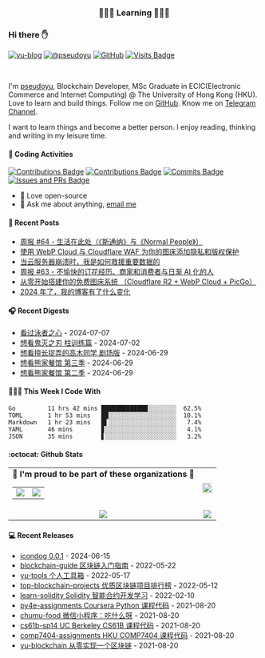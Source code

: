 <p align="center">
 <h3 align="center">🧑🏻‍💻 Learning 🧑🏻‍💻</h3>
</p>

### Hi there ✋

[![yu-blog](https://img.shields.io/badge/blog-yu-9cf?style=flat-square)](https://www.pseudoyu.com)
[![@pseudoyu](https://img.shields.io/badge/weibo-%40pseudoyu-critical?style=flat-square)](https://weibo.com/3675416370/profile)
[![GitHub](https://img.shields.io/github/followers/pseudoyu?logo=github&style=flat-square)](https://github.com/pseudoyu)
[![Visits Badge](https://badges.strrl.dev/visits/pseudoyu/pseudoyu?style=flat-square)](https://github.com/pseudoyu)

<br />

I'm [pseudoyu](https://www.pseudoyu.com), Blockchain Developer, MSc Graduate in ECIC(Electronic Commerce and Internet Computing) @ The University of Hong Kong (HKU). Love to learn and build things. Follow me on [GitHub](https://github.com/pseudoyu). Know me on [Telegram Channel](https://t.me/pseudoyulife).

I want to learn things and become a better person. I enjoy reading, thinking and writing in my leisure time.

#### 🔨 Coding Activities

[![Contributions Badge](https://badges.strrl.dev/contributions/all/pseudoyu?style=flat-square)](https://github.com/pseudoyu)
[![Contributions Badge](https://badges.strrl.dev/contributions/weekly/pseudoyu?style=flat-square)](https://github.com/pseudoyu)
[![Commits Badge](https://badges.strrl.dev/commits/weekly/pseudoyu?style=flat-square)](https://github.com/pseudoyu)
[![Issues and PRs Badge](https://badges.strrl.dev/issues-and-prs/weekly/pseudoyu?style=flat-square)](https://github.com/pseudoyu)

- 💼 Love open-source
- 💬 Ask me about anything, [email me](mailto:pseudoyu@connect.hku.hk)

#### 📰 Recent Posts

<!-- blog starts -->
* <a href=https://www.pseudoyu.com/zh/2024/07/10/weekly_review_20240710/ target='_blank'>周报 #64 - 生活在此处（《斯通纳》与《Normal People》）</a>
* <a href=https://www.pseudoyu.com/zh/2024/07/02/protect_your_image_using_webp_and_cloudflare_waf/ target='_blank'>使用 WebP Cloud 与 Cloudflare WAF 为你的图床添加隐私和版权保护</a>
* <a href=https://www.pseudoyu.com/zh/2024/07/01/rescue_my_data_from_a_crashed_server/ target='_blank'>当云服务器崩溃时，我是如何救援重要数据的</a>
* <a href=https://www.pseudoyu.com/zh/2024/07/01/weekly_review_20240701/ target='_blank'>周报 #63 - 不愉快的订花经历、商家和消费者与日渐 AI 化的人</a>
* <a href=https://www.pseudoyu.com/zh/2024/06/30/free_image_hosting_system_using_r2_webp_cloud_and_picgo/ target='_blank'>从零开始搭建你的免费图床系统 （Cloudflare R2 + WebP Cloud + PicGo）</a>
* <a href=https://www.pseudoyu.com/zh/2024/06/29/what_changed_in_my_blog_2024/ target='_blank'>2024 年了，我的博客有了什么变化</a>
<!-- blog ends -->

#### 🎧 Recent Digests

<!-- douban starts -->
* <a href='http://movie.douban.com/subject/26656728/' target='_blank'>看过泳者之心</a> - 2024-07-07
* <a href='http://movie.douban.com/subject/36449810/' target='_blank'>想看鬼灭之刃 柱训练篇</a> - 2024-07-02
* <a href='http://movie.douban.com/subject/35587923/' target='_blank'>想看擅长捉弄的高木同学 剧场版</a> - 2024-06-29
* <a href='http://movie.douban.com/subject/36631942/' target='_blank'>想看熊家餐馆 第三季</a> - 2024-06-29
* <a href='http://movie.douban.com/subject/35993168/' target='_blank'>想看熊家餐馆 第二季</a> - 2024-06-29
<!-- douban ends -->

#### 👨🏻‍💻 This Week I Code With

<!-- code_time starts -->

```text
Go         11 hrs 42 mins █████████████░░░░░░░░  62.5%
TOML       1 hr 53 mins   ██░░░░░░░░░░░░░░░░░░░  10.1%
Markdown   1 hr 23 mins   █▌░░░░░░░░░░░░░░░░░░░   7.4%
YAML       46 mins        ▊░░░░░░░░░░░░░░░░░░░░   4.1%
JSON       35 mins        ▋░░░░░░░░░░░░░░░░░░░░   3.2%
```

<!-- code_time ends -->

#### :octocat: Github Stats

<table align="center" width="100%">
  <tr>
    <td align="center">
      <strong> 🌟 I'm proud to be part of these organizations 🌟 </strong><br>
      <table>
        <tr>
          <td align="center">
            <a href="https://github.com/NaturalSelectionLabs">
              <img src="https://avatars.githubusercontent.com/u/82145280?s=150&v=4" />
            </a>
          </td>
          <td align="center">
            <a href="https://github.com/rss3-network">
              <img src="https://avatars.githubusercontent.com/u/152575164?s=150&v=4" />
            </a>
          </td>
        </tr>
      </table>
    </td>
    <td align="center">
      <img width="120%" src="https://yu-readme.vercel.app/api?username=pseudoyu&count_private=true&theme=gotham&show_icons=true" />
    </td>
  </tr>
  <tr>
          <td align="center">
            <img src="https://yu-readme.vercel.app/api/top-langs/?username=pseudoyu&hide=html,php,css,java,Svelte,smarty&layout=compact&theme=gotham">
          </td>
    <td align="center">
      <!-- <img src="https://yu-github-readme-stats.herokuapp.com/?user=pseudoyu&theme=gotham"> -->
      <img src="https://github-readme-streak-stats.herokuapp.com/?user=pseudoyu&theme=gotham">
    </td>
  </tr>
</table>

#### 💻 Recent Releases

<!-- recent_releases starts -->
* <a href=https://github.com/djyde/icondog/releases/tag/v0.0.1 target='_blank'>icondog 0.0.1</a> - 2024-06-15
* <a href=https://github.com/pseudoyu/blockchain-guide/releases/tag/v0.1.0 target='_blank'>blockchain-guide 区块链入门指南</a> - 2022-05-22
* <a href=https://github.com/pseudoyu/yu-tools/releases/tag/v0.1 target='_blank'>yu-tools 个人工具箱</a> - 2022-05-17
* <a href=https://github.com/pseudoyu/top-blockchain-projects/releases/tag/v1.0.0 target='_blank'>top-blockchain-projects 优质区块链项目排行榜</a> - 2022-05-12
* <a href=https://github.com/pseudoyu/learn-solidity/releases/tag/v1.0.0 target='_blank'>learn-solidity Solidity 智能合约开发学习</a> - 2022-02-10
* <a href=https://github.com/pseudoyu/py4e-assignments/releases/tag/v1.0.0 target='_blank'>py4e-assignments Coursera Python 课程代码</a> - 2021-08-20
* <a href=https://github.com/pseudoyu/chumu-food/releases/tag/v1.0.0 target='_blank'>chumu-food 微信小程序：吃什么呀</a> - 2021-08-20
* <a href=https://github.com/pseudoyu/cs61b-sp14/releases/tag/v0.0.1 target='_blank'>cs61b-sp14 UC Berkeley CS61B 课程代码</a> - 2021-08-20
* <a href=https://github.com/pseudoyu/comp7404-assignments/releases/tag/v1.0.0 target='_blank'>comp7404-assignments HKU COMP7404 课程代码</a> - 2021-08-20
* <a href=https://github.com/pseudoyu/yu-blockchain/releases/tag/v1.0.0 target='_blank'>yu-blockchain 从零实现一个区块链</a> - 2021-08-20
<!-- recent_releases ends -->
